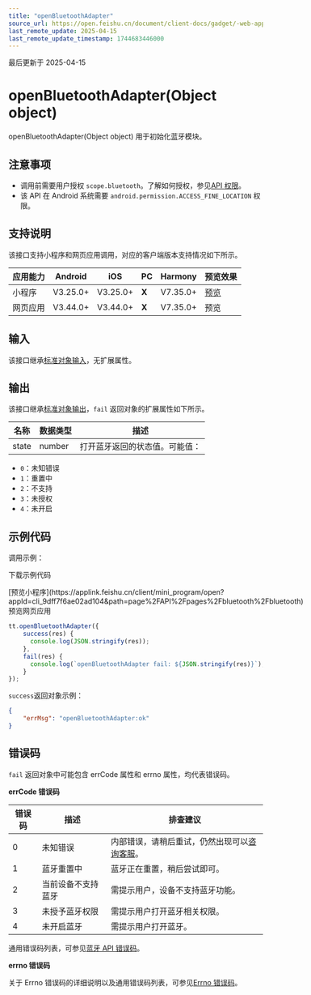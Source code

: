 ```yaml
---
title: "openBluetoothAdapter"
source_url: https://open.feishu.cn/document/client-docs/gadget/-web-app-api/device/bluetooth/openbluetoothadapter
last_remote_update: 2025-04-15
last_remote_update_timestamp: 1744683446000
---
```

最后更新于 2025-04-15

# openBluetoothAdapter(Object object)

openBluetoothAdapter(Object object) 用于初始化蓝牙模块。

## 注意事项

- 调用前需要用户授权 `scope.bluetooth`。了解如何授权，参见[API 权限](https://open.feishu.cn/document/uYjL24iN/uITMuITMuITM)。
- 该 API 在 Android 系统需要 `android.permission.ACCESS_FINE_LOCATION` 权限。

## 支持说明

该接口支持小程序和网页应用调用，对应的客户端版本支持情况如下所示。

应用能力 | Android | iOS | PC | Harmony | 预览效果
--- | --- | --- | --- | --- | ---
小程序 | V3.25.0+ | V3.25.0+ | **X** | V7.35.0+ | [预览](https://applink.feishu.cn/client/mini_program/open?appId=cli_9dff7f6ae02ad104&path=page%2FAPI%2Fpages%2Fbluetooth%2Fbluetooth)
网页应用 | V3.44.0+ | V3.44.0+ | **X** | V7.35.0+ | 预览

## 输入

该接口继承[标准对象输入](https://open.feishu.cn/document/uYjL24iN/ukzNy4SO3IjL5cjM)，无扩展属性。

## 输出

该接口继承[标准对象输出](https://open.feishu.cn/document/uYjL24iN/ukzNy4SO3IjL5cjM#8c92acb8)，`fail` 返回对象的扩展属性如下所示。

名称 | 数据类型 | 描述
--- | --- | ---
state | number | 打开蓝牙返回的状态值。可能值：  
- `0`：未知错误  
- `1`：重置中  
- `2`：不支持  
- `3`：未授权  
- `4`：未开启

## 示例代码

调用示例：

<md-download-code href="https://open.feishu.cn/document/uYjL24iN/uYDM04iNwQjL2ADN" mobileDisplay="none">下载示例代码</md-download-code>

<div style="display: flex">
          [预览小程序](https://applink.feishu.cn/client/mini_program/open?appId=cli_9dff7f6ae02ad104&path=page%2FAPI%2Fpages%2Fbluetooth%2Fbluetooth)
    预览网页应用

</div> 

```js
tt.openBluetoothAdapter({ 
    success(res) {
      console.log(JSON.stringify(res));
    },
    fail(res) {
      console.log(`openBluetoothAdapter fail: ${JSON.stringify(res)}`);
    }
});
```

`success`返回对象示例：
```json
{
    "errMsg": "openBluetoothAdapter:ok"
}
```

## 错误码

`fail` 返回对象中可能包含 errCode 属性和 errno 属性，均代表错误码。

**errCode 错误码**

错误码 | 描述 | 排查建议
--- | --- | ---
0 | 未知错误 | 内部错误，请稍后重试，仍然出现可以[咨询客服](https://applink.feishu.cn/client/helpdesk/open?id=6626260912531570952&extra=%7B%22channel%22%3A14%2C%22created_at%22%3A1614493146%2C%22scenario_id%22%3A6885151765134622721%2C%22signature%22%3A%22ca94c408b966dc1de2083e5bbcd418294c146e98%22%7D)。
1 | 蓝牙重置中 | 蓝牙正在重置，稍后尝试即可。
2 | 当前设备不支持蓝牙 | 需提示用户，设备不支持蓝牙功能。
3 | 未授予蓝牙权限 | 需提示用户打开蓝牙相关权限。
4 | 未开启蓝牙 | 需提示用户打开蓝牙。

通用错误码列表，可参见[蓝牙 API 错误码](https://open.feishu.cn/document/uYjL24iN/uYzNxYjL2cTM24iN3EjN)。

**errno 错误码**

关于 Errno 错误码的详细说明以及通用错误码列表，可参见[Errno 错误码](https://open.feishu.cn/document/uYjL24iN/uAjMuAjMuAjM/errno)。
